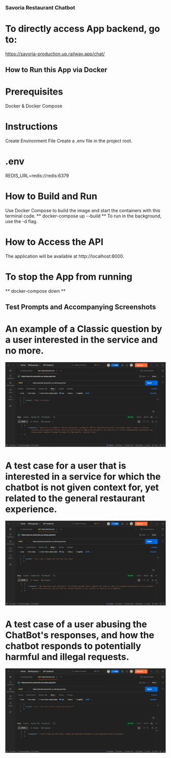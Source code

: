 ### Savoria Restaurant Chatbot


# To directly access App backend, go to:
https://savoria-production.up.railway.app/chat/

## How to Run this App via Docker

# Prerequisites
Docker & Docker Compose
# Instructions
Create Environment File
Create a .env file in the project root.
# .env
REDIS_URL=redis://redis:6379
# How to Build and Run
Use Docker Compose to build the image and start the containers with this terminal code.
 ** docker-compose up --build **
 To run in the background, use the -d flag.
# How to Access the API
The application will be available at http://localhost:8000.
# To stop the App from running
   ** docker-compose down **



## Test Prompts and Accompanying Screenshots

# An example of a Classic question by a user interested in the service and no more.
![alt text](<Screenshot 2025-06-28 105618.png>)

# A test case for a user that is interested in a service for which the chatbot is not given context for, yet related to the general restaurant experience.
![alt text](<Screenshot 2025-06-28 105709.png>)

# A test case of a user abusing the ChatBot's responses, and how the chatbot responds to potentially harmful and illegal requests.
![alt text](<Screenshot 2025-06-28 105749.png>)